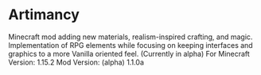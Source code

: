 # Artimancy
Minecraft mod adding new materials, realism-inspired crafting, and magic. Implementation of RPG elements while focusing on keeping interfaces and graphics to a more Vanilla oriented feel.  (Currently in alpha)
For Minecraft Version: 1.15.2
Mod Version: (alpha) 1.1.0a
